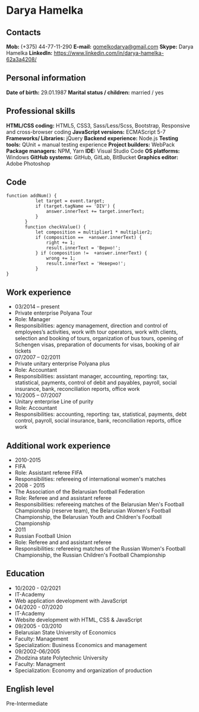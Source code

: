 # Darya Hamelka
## Сontacts
**Mob:**
(+375) 44-77-11-290
**E-mail:**
gomelkodarya@gmail.com
**Skype:**
Darya Hamelka
**LinkedIn:**
https://www.linkedin.com/in/darya-hamelka-62a3a4208/
## Personal information
**Date of birth:**
29.01.1987
**Marital status / children:**
married / yes
## Professional skills
**HTML/CSS coding:**
HTML5, CSS3, Sass/Less/Scss, Bootstrap, Responsive and cross-browser coding
**JavaScript versions:**
ECMAScript 5-7
**Frameworks/ Libraries:**
jQuery
**Backend experience:**
Node.js 
**Testing tools:**
QUnit + manual testing experience
**Project builders:**
WebPack
**Package managers:**
NPM, Yarn
**IDE:**
Visual Studio Code
**OS platforms:**
Windows
**GitHub systems:**
GitHub, GitLab, BitBucket
**Graphics editor:**
Adobe Photoshop
## Code
```
function addNum() {
           let target = event.target;
           if (target.tagName == 'DIV') {
               answer.innerText += target.innerText;        
           }
       }
       function checkValue() {
           let composition = multiplier1 * multiplier2; 
           if (composition ==  +answer.innerText) {  
               right += 1;
               result.innerText = 'Верно!'; 
           } if (composition !=  +answer.innerText) {
               wrong += 1;
               result.innerText = 'Неверно!'; 
           } 
}
```
## Work experience
* 03/2014 – present
* Private enterprise Polyana Tour
 * Role:	Manager
 * Responsibilities: agency management, direction and control of employees’s activities, work with tour operators, work with clients, selection and booking of tours, organization of bus tours, opening of Schengen visas, preparation of documents for visas, booking of air tickets
* 07/2007 – 02/2011
* Private unitary enterprise Polyana plus
 * Role:	Accountant
 * Responsibilities:	assistant manager, accounting, reporting: tax, statistical, payments, control of debit and payables, payroll, social insurance, bank, reconciliation reports, office work
* 10/2005 – 07/2007
* Unitary enterprise Line of purity 
 * Role:	Accountant
 * Responsibilities:	accounting, reporting: tax, statistical, payments, debt control, payroll, social insurance, bank, reconciliation reports, office work
## Additional work experience 
* 2010-2015
* FIFA
 * Role:	Assistant referee FIFA
 * Responsibilities:	refereeing of international women's matches
* 2008 - 2015
* The Association of the Belarusian football Federation
 * Role:	Referee and and assistant referee
 * Responsibilities:	refereeing matches of the Belarusian Men's Football Championship (reserve team), the Belarusian Women's Football Championship, the Belarusian Youth and Children's Football Championship
* 2011
* Russian Football Union
 * Role:	Referee and and assistant referee
 * Responsibilities:	refereeing matches of the Russian Women's Football Championship, the Russian Children's Football Championship
## Education
* 10/2020 - 02/2021
* IT-Academy
 * Web application development with JavaScript
* 04/2020 - 07/2020
* IT-Academy	
 * Website development with HTML, CSS & JavaScript
 * 09/2005 - 03/2010
* Belarusian State University of Economics	
 * Faculty: Management
 * Specialization: Business Economics and management
* 09/2002-06/2005
* Zhodzina state Polytechnic University	
 * Faculty: Managment
 * Specialization: Economy and organization of production
## English level
Pre-Intermediate
